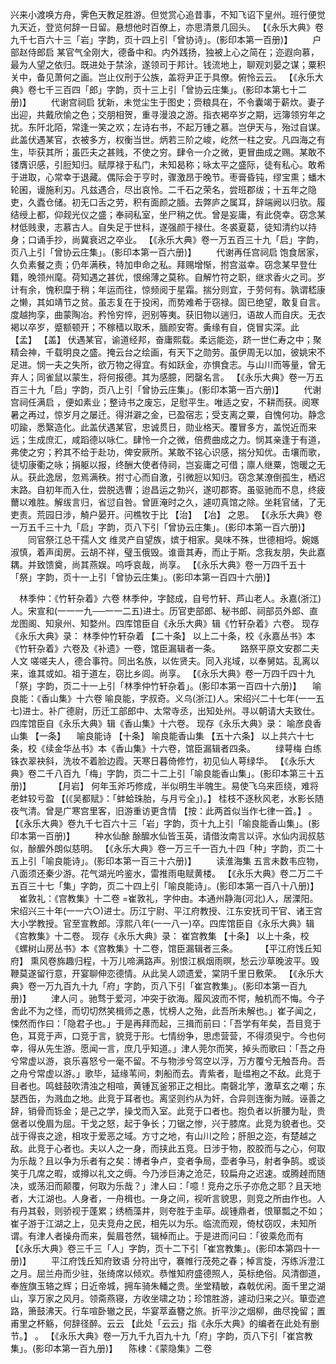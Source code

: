<!-- { "loadSidebar": true } -->
兴来小渡唤方舟，霁色天教足胜游。但觉赏心追昔事，不知飞诏下皇州。班行便觉九天近，登览何辞一日留。悬想他时百僚上，亦思清景几回头。
 【《永乐大典》卷九千七百六十三「岩」字韵，页十四上引「曾协诗」。(影印本第一百册)】 
　　户部赵侍郎启
某官气全刚大，德备中和。内外践扬，独被上心之简在；迩遐向慕，最为人望之依归。既进处于禁涂，遂领司于邦计。钱流地上，聊观刘晏之谋；粟积关中，备见萧何之画。岂止仪刑于公族，盖将尹正于具僚。俯怜云云。
 【《永乐大典》卷七千三百四「郎」字韵，页十三上引「曾协云庄集」。(影印本第七十二册)】 
　　代谢宫祠启
犹新，未觉尘生于图史；赍粮具在，不令囊竭于薪炊。妻子出迎，共戴欣愉之色；交朋相贺，重寻漫浪之游。指衣褐卒岁之期，远簿领穷年之扰。东阡北陌，常逢一笑之欢；左诗右书，不起万锺之慕。岂伊天与，殆过自谋。此盖伏遇某官，衣被多方，权衡当世。炳若三阶之峻，屹然一柱之安。凡四海之有生，毕获其所；虽匹夫之甚贱，不使之穷。肆令一介之微，更冒曲成之赐。某敢不镂膺识感，引脰知归。赋厚禄于私门，未知曷称；咏太平之盛际，徒有私心。敢希于进取，心常幸于退藏。偶际会于亨时，骤激昂于晚节。枣膏昏钝，缪宝熏；蟠木轮囷，谩施利刃。凡兹遇合，尽出哀怜。二千石之荣名，尝班郡绂；十五年之隐吏，久蠹仓储。初无口舌之劳，积有面颜之腼。去弊庐之属耳，辞端阙以归欤。履结绶上都，仰觌光仪之盛；奉祠私室，坐尸稍之优。曾是妄庸，有此侥幸。窃念某材低贱隶，志慕古人。自失足于世科，遂强颜于禄仕。冬裘夏葛，徒知清约以持身；口诵手抄，尚冀衰迟之卒业。
 【《永乐大典》卷一万五百三十九「启」字韵，页八上引「曾协云庄集」。(影印本第一百六册)】 
　　代谢再任宫祠启
饱食居家，久负素餐之责；仍年满秩，特加申命之私。拜赐增惭，拊宫滋幸。窃念某早登仕籍，晚领州麾。荷知遇之甚优，恨绵薄之莫称。自解竹符之职，继求香火之司。岁计有余，愧积糜于稍；年运而往，惊频阅于星霜。揣分则宜，于劳何有。孰谓嵇康之懒，其如靖节之贫。虽志复在于投闲，而势难希于窃禄。固已绝望，敢复自言。度越拘孪，曲蒙陶冶。矜怜穷悴，迥别等夷。获旧物以遄归，语故人而自庆。无衣褐以卒岁，蹙额顿开；不稼穑以取禾，腼颜安寄。夤缘有自，侥冒实深。此 【孟】  【盖】 伏遇某官，谕道经邦，奋庸熙载。柔远能迩，跻一世仁寿之中；聚精会神，千载明良之盛。掩云台之绘画，有天下之勋劳。虽伊周无以加，彼姚宋不足进。悯一夫之失所，欲万物之得宜。有如跃金，亦惧食志。与山川而等量，曾无弃人；同雀鼠以蒙生，将何报德。其为感臆，罔罄名言。
 【《永乐大典》卷一万五百三十九「启」字韵，页八上引「曾协云庄集」。(影印本第一百六册)】 
　　代谢宫祠任满启
，便如素业；整诗书之废忘，足慰平生。唯适之安，不耕而获。阅寒暑之再过，惊岁月之屡迁。得洴澼之金，已盈宿志；受支离之粟，自愧何功。静念叨踰，悉繄造化。此盖伏遇某官，忠诚贯日，勋业格天。覆冒多方，盖悦近而来远；生成庶汇，咸蹈德以咏仁。肆怜一介之微，倍费曲成之力。悯其亲逢于有道，弗使之穷；矜其不给于赴功，俾安厥所。某敢不铭心识感，揣分知优。击壤而歌，徒切康衢之咏；捐躯以报，终酬大使者侍祠，岂妄庸之可借；廪人继粟，饱暖之无从。获此逸居，忽焉满秩。拊寸心而自激，引微脰以知归。窃念某潦倒孤生，栖迟末路。自初年而入仕，尝脱选曹；迨昌运之勃兴，遂叨郡寄。虽驱驰而不息，终疲薾以难胜。解绂言归，省愆自咎。曾匪淹时之久，遽叨真馆之除。坐耗官储，了无吏责。荒园日涉，觭户晏开。问樵牧于比 【治】  【冶】 之恩。
 【《永乐大典》卷一万五千三十九「启」字韵，页八下引「曾协云庄集」。(影印本第一百六册)】 
　　同官祭江总干孺人文
维灵产自望族，嫔于相家。臭味不殊，世德相埒。婉嫕淑慎，着声闺房。云胡不祥，璧玉俄毁。谁啬其寿，而止于斯。念我友朋，失此嘉耦。并致馈奠，尚其燕娱。呜呼哀哉，尚享。
 【《永乐大典》卷一万四千五十「祭」字韵，页十一上引「曾协云庄集」。(影印本第一百四十六册)】 

　林季仲：《竹轩杂着》六卷
林季仲，字懿成，自号竹轩、芦山老人。永嘉(浙江)人。宋宣和(一一一九──一一二五)进士。历官吏部郎、秘书郎、祠部员外郎、直龙图阁、知泉州、知婺州。四库馆臣自《永乐大典》辑《竹轩杂着》六卷。
现存《永乐大典》录：
林季仲竹轩杂着 【二十条】 
以上二十条，校《永嘉丛书》本《竹轩杂着》六卷及《补遗》一卷，馆臣漏辑者一条。
　　路祭平原文安郡二夫人文
嗟嗟夫人，德合事符。同出名族，以佐贤夫。同入兆域，以奉舅姑。乱离以来，谁其或如。祖于道左，窃比乡闾。尚享。
 【《永乐大典》卷一万四千四十九「祭」字韵，页二十一上引「林季仲竹轩杂着」。(影印本第一百四十六册)】 
　喻良能：《香山集》十六卷
喻良能，字叔奇。义乌(浙江)人。宋绍兴二十七年(一一五七)进士。补广德尉，历迁工部郎中、太常寺丞，出知处州。寻以朝请大夫致仕。四库馆臣自《永乐大典》辑《香山集》十六卷。
现存《永乐大典》录：
喻彦良香山集 【一条】 　喻良能诗 【十条】 
喻良能香山集 【五十六条】 
以上共六十七条，校《续金华丛书》本《香山集》十六卷，馆臣漏辑者四条。
　　绿萼梅
白练铢衣翠袂斜，洗妆不着脸边霞。天寒日暮倚修竹，初见仙人萼绿华。
 【《永乐大典》卷二千八百九「梅」字韵，页二十二上引「喻良能香山集」。(影印本第三十五册)】 
　　 【月岩】 
何年玉斧巧修成，半似明生半魄生。易使飞乌来匝绕，难将老蚌较亏盈 【(《吴都赋》：「蚌蛤珠胎，与月亏全」)。】 桂枝不逐秋风老，水影长随夜气清。曾是广寒宫里客，旧游重访更含情 【按：此两首似当作七律一首。】 。
 【《永乐大典》卷九千七百六十三「岩」字韵，页十九上引「喻良能香山集」。(影印本第一百册)】 
　　种水仙酴
酴醿水仙皆玉英，请借汝南言以评。水仙内润叔慈似，酴醿外朗似慈明。
 【《永乐大典》卷一万三千一百九十四「种」字韵，页二十五上引「喻良能诗」。(影印本第一百三十六册)】 
　　读淮海集
五言未数韦应物，八面须还秦少游。花气湖光吟鉴水，雷推雨电赋黄楼。
 【《永乐大典》卷二万二千五百三十七「集」字韵，页二十四上引「喻良能诗」。(影印本第一百八十八册)】 
　崔敦礼：《宫教集》十二卷
=崔敦礼，字仲由。本通州静海(河北)人，居溧阳。宋绍兴三十年(一一六○)进士。历江宁尉、平江府教授、江东安抚司干官、诸王宫大小学教授。官至宣教郎。淳熙八年(一一八一)卒。四库馆臣自《永乐大典》辑《宫教集》十二卷。
现存《永乐大典》录：
崔宫教集 【十条】 
以上十条，校《螺树山房丛书》本《宫教集》十二卷，馆臣漏辑者三条。
　　 【平江府饯丘知府】 
熏风卷旆趣归程，十万儿啼满路声。别恨江枫烟雨暝，愁云沙草晚波平。毁鞭莫遂留行意，开宴聊伸恋德情。从此吴人颂遗爱，棠阴千里日敷荣。
 【《永乐大典》卷一万九百九十九「府」字韵，页八下引「崔宫教集」。(影印本第一百九册)】 
　　津人问
。驰骛于爱河，冲突于欲海。履风波而不愕，触机而不悔。今子舍此不为之怪，而切切然笑楫师之愚，忧榜人之殆，此吾所未解也。」崔子闻之，悚然而作曰：「隐君子也。」于是再拜而起，三揖而前曰：「吾学有年矣，吾目竞于色，耳竞于声，口竞于言，貌竞于形。七情纷争，思虑营营，不得须臾宁。今也何幸，得从先生游。愿闻一言，庶几乎知道。」津人莞尔而笑，掉头而歌曰：「吾之舟兮常虚以游，哀乐喜怒兮一毫不留。不与物涉兮驾空以浮，万方覆兮无触吾舟。吾之舟兮常虚以游。」歌毕，延缘苇间，刺船而去。青紫者，耻缊袍之不敌。此竞于目者也。鸣蛙鼓吹清浊之相喧，黄锺瓦釜邪正之相比。南磬北竽，激草玄之嘲；东瑟西缶，为溅血之地。此竞于耳者也。离坚则约从为奸，合异则连衡为贼。诬善之辞，销骨而铄金；是己之学，操戈而入室。此竞于口者也。抱负者以折腰为耻，贵倨者以俛眉为屈。干戈之怒，起于争长；刀锯之惨，兴于膝席。此竞为貌者也。交战于得丧之途，相攻于爱恶之域。方寸之地，有山川之险；肝胆之迩，有楚越之敌。此竞于心者也。夫以人之一身，而挟此五竞。日涉于物，胶胶而与之心，何取为乐哉？且以争为乐者有之矣：博者争卢，变者争局，壶者争马，射者争鹄。或谈笑于几席之暇，或撙以礼文之缛。今乃涉巨涛之沧茫，较扁舟之迟速。或腾趠而随决，或荡汨而颠覆，何取为乐哉？」津人曰：「噫！竞舟之乐子亦危之耶？且天地者，大江湖也。人身者，一舟楫也。一身之间，视听言貌思，则竞之所由作也。人有丹其毂，则骄视于蓬累；绣栭藻井，则夸胜于圭荜。觇锺鼎者，恨箪瓢之不如；崔子游于江湖之上，见夫竞舟之民，相先以为乐。临流而观，倚杖窃叹，未知所谓。有津人者操舟而来，鬓眉苍然，辑棹而止。于是进而问曰：「彼乘危而有
 【《永乐大典》卷三千三「人」字韵，页十二下引「崔宫教集」。(影印本第四十一册)】 
　　平江府饯丘知府致语
分符出守，褰帷行茂苑之春；棹言旋，泻练泝澄江之月。屈兰舟而少驻，张绮席以倾欢。恭惟知府盛德照人，英标绝俗。风清御道，奉旌旗玉辂之辉；日近帝城，拥车骑朱轓之贵。坐堂精敏，森戟优闲。面千里之湖山，享万家之风月。领斋燕寝，方收坐啸之功；珍馆胜游，遽动归来之兴。箪壶遮路，箫鼓沸天。行车喧卧辙之民，华宴萃盍簪之旅。折平沙之烟柳，曲尽挽留；置甫里之杯觞，何辞径醉。云云 【此处「云云」指《永乐大典》的编者在此处有删节。】 。
 【《永乐大典》卷一万九千九百九十九「府」字韵，页八下引「崔宫教集」。(影印本第一百九册)】 
　陈棣：《蒙隐集》二卷
